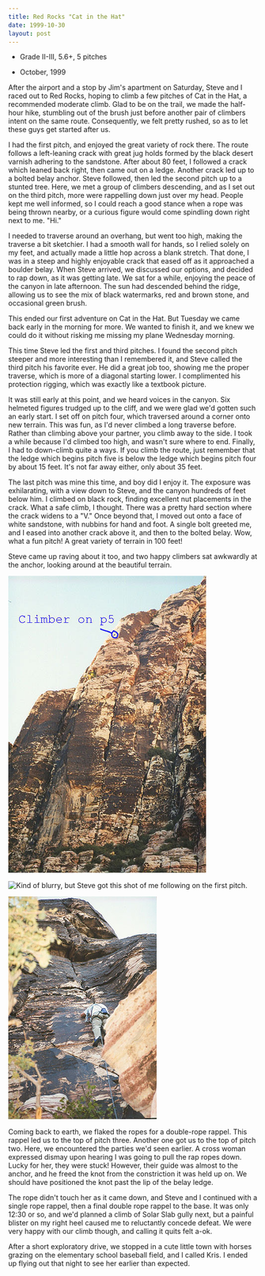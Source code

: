 ```yaml
---
title: Red Rocks "Cat in the Hat"
date: 1999-10-30
layout: post
---
```


* Grade II-III, 5.6+, 5 pitches

* October, 1999

After the airport and a stop by Jim's apartment on Saturday, Steve and I raced
out to Red Rocks, hoping to climb a few pitches of Cat in the Hat, a recommended
moderate climb. Glad to be on the trail, we made the half-hour hike, stumbling
out of the brush just before another pair of climbers intent on the same
route. Consequently, we felt pretty rushed, so as to let these guys get started
after us.


I had the first pitch, and enjoyed the great variety of rock there. The
route follows a left-leaning crack with great jug holds formed by the
black desert varnish adhering to the sandstone. After about 80 feet,
I followed a crack which leaned back right, then came out on a ledge.
Another crack led up to a bolted belay anchor. Steve followed, then
led the second pitch up to a stunted tree. Here, we met a group of
climbers descending, and as I set out on the third pitch, more were
rappelling down just over my head. People kept me well informed, so
I could reach a good stance when a rope was being thrown nearby, or
a curious figure would come spindling down right next to me. "Hi."



I needed to traverse around an overhang, but went too high, making the
traverse a bit sketchier. I had a smooth wall for hands, so I relied
solely on my feet, and actually made a little hop across a blank
stretch. That done, I was in a steep and highly enjoyable crack that
eased off as it approached a boulder belay. When Steve arrived, we
discussed our options, and decided to rap down, as it was getting late.
We sat for a while, enjoying the peace of the canyon in late afternoon.
The sun had descended behind the ridge, allowing us to see the mix
of black watermarks, red and brown stone, and occasional green brush.


This ended our first adventure on Cat in the Hat. But Tuesday we came
back early in the morning for more. We wanted to finish it, and we
knew we could do it without risking me missing my plane Wednesday morning.



This time Steve led the first and third pitches. I found the second
pitch steeper and more interesting than I remembered it, and Steve called
the third pitch his favorite ever. He did a great job too, showing me the
proper traverse, which is more of a diagonal starting lower. I complimented
his protection rigging, which was exactly like a textbook picture.


It was still early at this point, and we heard voices in the canyon.
Six helmeted figures trudged up to the cliff, and we were glad we'd gotten
such an early start. I set off on pitch four, which traversed around
a corner onto new terrain. This was fun, as I'd never climbed a long
traverse before. Rather than climbing above your partner, you climb
away to the side. I took a while because I'd climbed too high, and wasn't
sure where to end. Finally, I had to down-climb quite a ways. If you
climb the route, just remember that the ledge which begins pitch five
is below the ledge which begins pitch four by about 15 feet. It's not
far away either, only about 35 feet.


The last pitch was mine this time, and boy did I enjoy it. The exposure
was exhilarating, with a view down to Steve, and the canyon hundreds
of feet below him. I climbed on black rock, finding excellent nut
placements in the crack. What a safe climb, I thought. There was a
pretty hard section where the crack widens to a "V." Once beyond
that, I moved out onto a face of white sandstone, with nubbins for
hand and foot. A single bolt greeted me, and I eased into another
crack above it, and then to the bolted belay. Wow, what a fun pitch!
A great variety of terrain in 100 feet!


Steve came up raving about it too, and two happy climbers sat awkwardly
at the anchor, looking around at the beautiful terrain.

![The little guy way up there is starting the 5th pitch.](images/cathatside.jpg)


![Kind of blurry, but Steve got this shot of me
following on the first pitch.](images/follow1.jpg)

![Here's Steve leading the third pitch. Go Steve!](images/lead3.jpg)

Coming back to earth, we flaked the ropes for a double-rope rappel.
This rappel led us to the top of pitch three. Another one got us to
the top of pitch two. Here, we encountered the parties we'd seen
earlier. A cross woman expressed dismay upon hearing I was going to
pull the rap ropes down. Lucky for her, they were stuck! However,
their guide was almost to the anchor, and he freed the knot from
the constriction it was held up on. We should have positioned the
knot past the lip of the belay ledge.


The rope didn't touch her as it came down, and Steve and I continued
with a single rope rappel, then a final double rope rappel to the base.
It was only 12:30 or so, and we'd planned a climb of Solar Slab gully
next, but a painful blister on my right heel caused me to reluctantly
concede defeat. We were very happy with our climb though, and calling
it quits felt a-ok.


After a short exploratory drive, we stopped in a cute little town with
horses grazing on the elementary school baseball field, and I called
Kris. I ended up flying out that night to see her earlier than expected.


